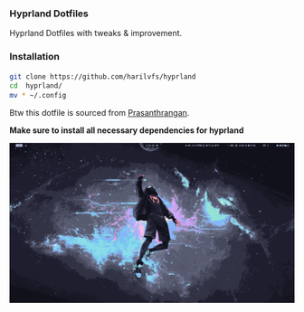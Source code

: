 ### Hyprland Dotfiles

Hyprland Dotfiles with tweaks & improvement.

### Installation

```bash
git clone https://github.com/harilvfs/hyprland 
cd  hyprland/
mv * ~/.config
```

Btw this dotfile is sourced from [Prasanthrangan](https://github.com/prasanthrangan/hyprdots).

**Make sure to install all necessary dependencies for hyprland**

![screenshot](/preview/241022_00h26m45s_screenshot.png)
